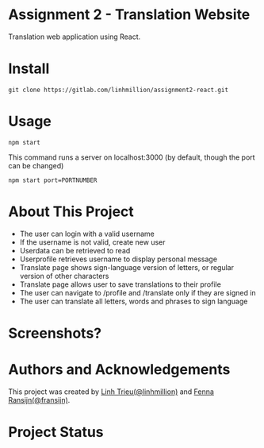 # Assignment 2 - Translation Website
Translation web application using React.
# Install
```
git clone https://gitlab.com/linhmillion/assignment2-react.git
```
# Usage
```
npm start
```
This command runs a server on localhost:3000 (by default, though the port can be changed)
```
npm start port=PORTNUMBER
```
# About This Project
* The user can login with a valid username
* If the username is not valid, create new user
* Userdata can be retrieved to read
* Userprofile retrieves username to display personal message
* Translate page shows sign-language version of letters, or regular version of other characters
* Translate page allows user to save translations to their profile
* The user can navigate to /profile and /translate only if they are signed in
* The user can translate all letters, words and phrases to sign language
# Screenshots?

# Authors and Acknowledgements
This project was created by [Linh Trieu(@linhmillion)](@linhmillion) and [Fenna Ransijn(@fransijn)](@fransijn). 

# Project Status
